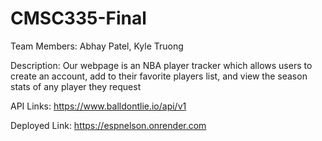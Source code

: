 # CMSC335-Final

Team Members:
Abhay Patel, Kyle Truong

Description:
Our webpage is an NBA player tracker which allows users to create an account, add to their favorite players list, and view the season stats of any player they request

API Links:
https://www.balldontlie.io/api/v1

Deployed Link:
https://espnelson.onrender.com
